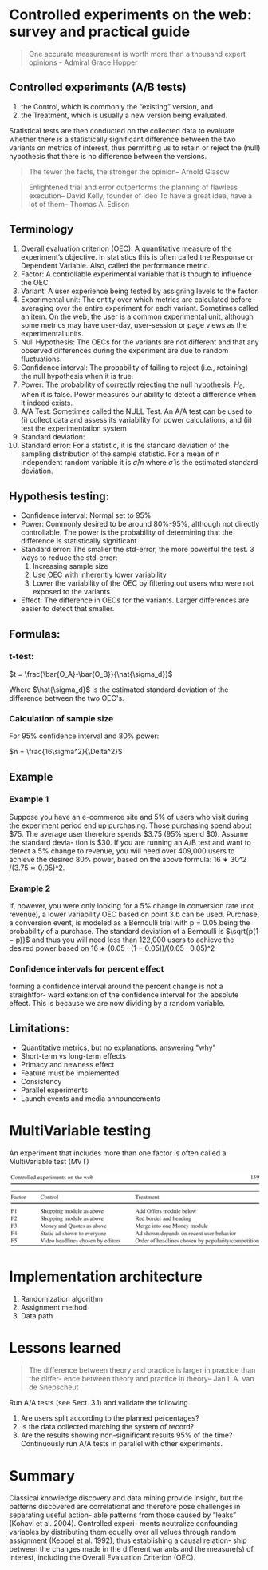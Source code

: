 # Controlled experiments on the web: survey and practical guide


> One accurate measurement is worth more than a thousand expert opinions - Admiral Grace Hopper

## Controlled experiments (A/B tests)

1. the Control, which is commonly the “existing” version, and
2. the Treatment, which is usually a new version being evaluated.

Statistical tests are then conducted on the
collected data to evaluate whether there is a statistically significant difference between
the two variants on metrics of interest, thus permitting us to retain or reject the (null)
hypothesis that there is no difference between the versions.


> The fewer the facts, the stronger the opinion– Arnold Glasow
   
> Enlightened trial and error outperforms the planning of flawless execution– David Kelly, founder of Ideo
> To have a great idea, have a lot of them– Thomas A. Edison


## Terminology

1. Overall evaluation criterion (OEC): A quantitative measure of the experiment’s objective. In statistics this is often called the Response or Dependent Variable. Also, called the performance metric.
2. Factor: A controllable experimental variable that is though to influence the OEC.
3. Variant: A user experience being tested by assigning levels to the factor.
4. Experimental unit: The entity over which metrics are calculated before averaging over the entire experiment for each variant. Sometimes called an item. On the web, the user is a common experimental unit, although some metrics may have user-day, user-session or page views as the 
experimental units.
5. Null Hypothesis: The OECs for the variants are not different and that any observed differences during the experiment are due to random fluctuations.
6. Confidence interval: The probability of failing to reject (i.e., retaining) the null hypothesis when it is true.
7. Power: The probability of correctly rejecting the null hypothesis, $H_0$, when it is
false. Power measures our ability to detect a difference when it indeed exists.
8. A/A Test: Sometimes called the NULL Test. An A/A test can be used to (i) collect data and
assess its variability for power calculations, and (ii) test the experimentation system
9. Standard deviation:
10. Standard error: For a statistic, it is the standard deviation of the sampling distribution of the sample statistic. For a mean of n independent random variable it is $\hat{\sigma}/n$ where $\hat{\sigma}$ is the estimated standard deviation.

## Hypothesis testing:

* Confidence interval: Normal set to 95%
* Power: Commonly desired to be around 80%-95%, although not directly controllable. The power
is the probability of determining that the difference is statistically significant
* Standard error: The smaller the std-error, the more powerful the test. 3 ways to reduce the std-error:
  1. Increasing sample size
  2. Use OEC with inherently lower variability
  3. Lower the variability of the OEC by filtering out users who were not exposed
to the variants
* Effect: The difference in OECs for the variants. Larger differences are easier to detect that smaller.

## Formulas:

### t-test:
$t = \frac{\bar{O_A}-\bar{O_B}}{\hat{\sigma_d}}$

Where $\hat{\sigma_d}$ is the estimated standard deviation of the difference between the two OEC's.

### Calculation of sample size
For 95% confidence interval and 80% power:

$n = \frac{16\sigma^2}{\Delta^2}$

## Example

### Example 1
Suppose you have an e-commerce site and 5% of users who visit during the
experiment period end up purchasing. Those purchasing spend about $75. The
average user therefore spends $3.75 (95% spend $0). Assume the standard devia-
tion is $30. If you are running an A/B test and want to detect a 5% change to revenue,
you will need over 409,000 users to achieve the desired 80% power, based on the
above formula: 16 ∗ 30^2 /(3.75 ∗ 0.05)^2.

### Example 2
If, however, you were only looking for a 5% change in conversion rate (not revenue),
a lower variability OEC based on point 3.b can be used. Purchase, a conversion event,
is modeled as a Bernoulli trial with p = 0.05 being the probability of a purchase.
The standard deviation of a Bernoulli is $\sqrt{p(1 − p)}$ and thus you will need less than
122,000 users to achieve the desired power based on 16 ∗ (0.05 · (1 − 0.05))/(0.05 ·
0.05)^2

### Confidence intervals for percent effect
forming a confidence interval around the percent change is not a straightfor-
ward extension of the confidence interval for the absolute effect. This is because we
are now dividing by a random variable.

## Limitations:

* Quantitative metrics, but no explanations: answering "why"
* Short-term vs long-term effects
* Primacy and newness effect
* Feature must be implemented 
* Consistency
* Parallel experiments
* Launch events and media announcements

# MultiVariable testing
An experiment that includes more than one factor is often called a MultiVariable test
(MVT)

![](MultiVariableTesting.png)


# Implementation architecture
1. Randomization algorithm
2. Assignment method
3. Data path

# Lessons learned
> The difference between theory and practice is larger in practice than the differ-
ence between theory and practice in theory– Jan L.A. van de Snepscheut


Run A/A tests (see Sect. 3.1) and validate the following.
1. Are users split according to the planned percentages?
2. Is the data collected matching the system of record?
3. Are the results showing non-significant results 95% of the time?
Continuously run A/A tests in parallel with other experiments.


# Summary

Classical knowledge discovery and data mining provide insight, but the patterns
discovered are correlational and therefore pose challenges in separating useful action-
able patterns from those caused by “leaks” (Kohavi et al. 2004). Controlled experi-
ments neutralize confounding variables by distributing them equally over all values
through random assignment (Keppel et al. 1992), thus establishing a causal relation-
ship between the changes made in the different variants and the measure(s) of interest,
including the Overall Evaluation Criterion (OEC).